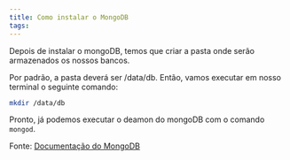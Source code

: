 ```yaml
---
title: Como instalar o MongoDB
tags:
---
```


Depois de instalar o mongoDB, temos que criar a pasta onde serão armazenados os nossos bancos.

Por padrão, a pasta deverá ser /data/db. Então, vamos executar em nosso terminal o seguinte comando:

```bash
mkdir /data/db
```

Pronto, já podemos executar o deamon do mongoDB com o comando `mongod`.


Fonte: [Documentação do MongoDB](https://docs.mongodb.com/manual/tutorial/install-mongodb-on-ubuntu/)